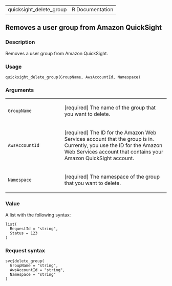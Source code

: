 <table style="width: 100%;">
<tbody>
<tr class="odd">
<td>quicksight_delete_group</td>
<td style="text-align: right;">R Documentation</td>
</tr>
</tbody>
</table>

## Removes a user group from Amazon QuickSight

### Description

Removes a user group from Amazon QuickSight.

### Usage

    quicksight_delete_group(GroupName, AwsAccountId, Namespace)

### Arguments

<table>
<colgroup>
<col style="width: 35%" />
<col style="width: 65%" />
</colgroup>
<tbody>
<tr class="odd">
<td><code id="quicksight_delete_group_:_GroupName">GroupName</code></td>
<td><p>[required] The name of the group that you want to
delete.</p></td>
</tr>
<tr class="even">
<td><code
id="quicksight_delete_group_:_AwsAccountId">AwsAccountId</code></td>
<td><p>[required] The ID for the Amazon Web Services account that the
group is in. Currently, you use the ID for the Amazon Web Services
account that contains your Amazon QuickSight account.</p></td>
</tr>
<tr class="odd">
<td><code id="quicksight_delete_group_:_Namespace">Namespace</code></td>
<td><p>[required] The namespace of the group that you want to
delete.</p></td>
</tr>
</tbody>
</table>

### Value

A list with the following syntax:

    list(
      RequestId = "string",
      Status = 123
    )

### Request syntax

    svc$delete_group(
      GroupName = "string",
      AwsAccountId = "string",
      Namespace = "string"
    )

